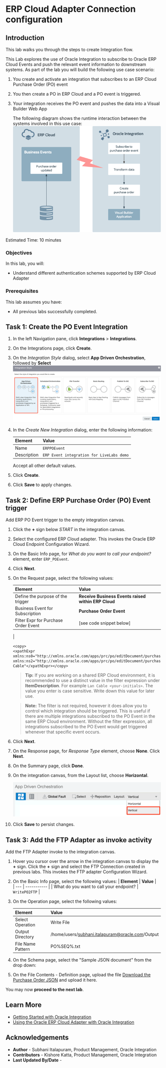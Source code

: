 # ERP Cloud Adapter Connection configuration

## Introduction

This lab walks you through the steps to create Integration flow.

This Lab explores the use of Oracle Integration to subscribe to Oracle ERP Cloud Events and
push the relevant event information to downstream systems. As part of the lab you will build the following use case scenario:

1.  You create and activate an integration that subscribes to an ERP Cloud Purchase Order (PO) event

2.  You then create a PO in ERP Cloud and a PO event is triggered.
3. Your integration receives the PO event and pushes the data
    into a Visual Builder Web App

    The following diagram shows the runtime interaction between the systems involved in this use case:
      ![POEvent](images/PO-Real-Time-Sync.png)

Estimated Time: 10 minutes

### Objectives

In this lab, you will:

* Understand different authentication schemes supported by ERP Cloud Adapter

### Prerequisites

This lab assumes you have:

* All previous labs successfully completed.

##	Task	1: Create the PO Event Integration
1. In the left Navigation pane, click **Integrations** > **Integrations**.
2. On the Integrations page, click **Create**.
3. On the *Integration Style* dialog, select **App Driven Orchestration**, followed by **Select**
![Select Integration Style](images/select-integration-style.png)
4. In the *Create New Integration* dialog, enter the following information:

    | **Element**        | **Value**          |       
    | --- | ----------- |
    | Name         | `ERPPOEvent`       |
    | Description  | `ERP Event integration for LiveLabs demo` |


    Accept all other default values.

5. Click **Create**.

6. Click **Save** to apply changes.

## **Task 2:** Define ERP Purchase Order (PO) Event trigger
Add ERP PO Event trigger to the empty integration canvas.

1. Click the **+** sign below *START* in the integration canvas.

2. Select the configured ERP Cloud adapter. This invokes the Oracle ERP Cloud Endpoint Configuration Wizard.

3. On the Basic Info page, for *What do you want to call your endpoint?* element, enter `ERP_POEvent`.

4. Click **Next**.

5. On the Request page, select the following values:

    | **Element**        | **Value**          |       
    | --- | ----------- |
    | Define the purpose of the trigger         | **Receive Business Events raised within ERP Cloud**       |
    | Business Event for Subscription  | **Purchase Order Event** |
    | Filter Expr for Purchase Order Event | [see code snippet below] |
    |

    ```
    <copy>
    <xpathExpr xmlns:ns0="http://xmlns.oracle.com/apps/prc/po/editDocument/purchaseOrderServiceV2/" xmlns:ns2="http://xmlns.oracle.com/apps/prc/po/editDocument/purchaseOrderServiceV2/types/">$eventPayload/ns2:result/ns0:Value/ns0:PurchaseOrderLine/ns0:ItemDescription="Lan Cable"</xpathExpr></copy>
    ```

    > **Tip:** If you are working on a shared ERP Cloud environment, it is recommended to use a distinct value in the filter expression under **ItemDescription**. For example `Lan Cable <your-initials>`. The value you enter is case sensitive. Write down this value for later use.


    > **Note:** The filter is not required, however it does allow you to control which integration should be triggered. This is useful if there are multiple integrations subscribed to the PO Event in the same ERP Cloud environment. Without the filter expression, all integrations subscribed to the PO Event would get triggered whenever that specific event occurs.

6. Click **Next**.

7. On the Response page, for *Response Type* element, choose **None**. Click **Next**.

8. On the Summary page, click **Done**.

9. On the integration canvas, from the Layout list, choose **Horizontal**.

    ![Horizontal Flow layout](images/horizontal-flow-layout.png)


10. Click **Save** to persist changes.

## **Task 3:** Add the FTP Adapter as invoke activity
Add the FTP Adapter invoke to the integration canvas.
1. Hover you cursor over the arrow in the integration canvas to display the **+** sign. Click the **+** sign and select the FTP Connection created in previous labs.
This invokes the FTP adapter Configuration Wizard.
2. On the Basic Info page, select the following values:
  | **Element**        | **Value**          |       
  | --- | ----------- |
  | What do you want to call your endpoint? | `WritePO2FTP`       |

3. On the Operation page, select the following values:

    | **Element**        | **Value**          |       
    | --- | ----------- |
    | Select Operation | Write File  |
    | Output Directory | /home/users/subhani.italapuram@oracle.com/Output  |
    | File Name Pattern | PO%SEQ%.txt  |
3. On the Schema page, select the "Sample JSON document" from the drop down:
4. On the File Contents - Definition page, upload the file [Download the Purchase Order JSON](files/PurchaseOrder.json?download=1) and upload it here.


You may now **proceed to the next lab**.

## Learn More

* [Getting Started with Oracle Integration](https://docs.oracle.com/en/cloud/paas/integration-cloud)
* [Using the Oracle ERP Cloud Adapter with Oracle Integration](https://docs.oracle.com/en/cloud/paas/integration-cloud/erp-adapter)

## Acknowledgements

* **Author** - Subhani Italapuram, Product Management, Oracle Integration
* **Contributors** - Kishore Katta, Product Management, Oracle Integration
* **Last Updated By/Date** -

